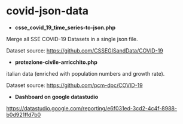 # covid-json-data


- **csse_covid_19_time_series-to-json.php**

Merge all SSE COVID-19 Datasets in a single json file.

Dataset source: https://github.com/CSSEGISandData/COVID-19



- **protezione-civile-arricchito.php**

italian data (enriched with population numbers and growth rate).

Dataset source: https://github.com/pcm-dpc/COVID-19




- **Dashboard on google datastudio**

https://datastudio.google.com/reporting/e6f031ed-3cd2-4c4f-8988-b0d921ffd7b0


